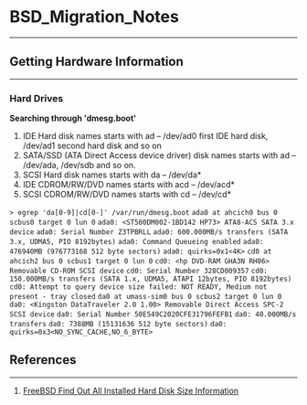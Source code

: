 # BSD_Migration_Notes
---


## Getting Hardware Information
---

### Hard Drives
**Searching through 'dmesg.boot'**

1. IDE Hard disk names starts with ad – /dev/ad0 first IDE hard disk, /dev/ad1 second hard disk and so on
2. SATA/SSD (ATA Direct Access device driver) disk names starts with ad – /dev/ada, /dev/sdb and so on.
3. SCSI Hard disk names starts with da – /dev/da*
4. IDE CDROM/RW/DVD names starts with acd – /dev/acd*
5. SCSI CDROM/RW/DVD names starts with cd – /dev/cd*

`> egrep 'da[0-9]|cd[0-]' /var/run/dmesg.boot`
`ada0 at ahcich0 bus 0 scbus0 target 0 lun 0`
`ada0: <ST500DM002-1BD142 HP73> ATA8-ACS SATA 3.x device`
`ada0: Serial Number Z3TPBRLL`
`ada0: 600.000MB/s transfers (SATA 3.x, UDMA5, PIO 8192bytes)`
`ada0: Command Queueing enabled`
`ada0: 476940MB (976773168 512 byte sectors)`
`ada0: quirks=0x1<4K>`
`cd0 at ahcich2 bus 0 scbus1 target 0 lun 0`
`cd0: <hp DVD-RAM GHA3N RH06> Removable CD-ROM SCSI device`
`cd0: Serial Number 328CD009357`
`cd0: 150.000MB/s transfers (SATA 1.x, UDMA5, ATAPI 12bytes, PIO 8192bytes)`
`cd0: Attempt to query device size failed: NOT READY, Medium not present - tray closed`
`da0 at umass-sim0 bus 0 scbus2 target 0 lun 0`
`da0: <Kingston DataTraveler 2.0 1.00> Removable Direct Access SPC-2 SCSI device`
`da0: Serial Number 50E549C2020CFE31796FEFB1`
`da0: 40.000MB/s transfers`
`da0: 7388MB (15131636 512 byte sectors)`
`da0: quirks=0x3<NO_SYNC_CACHE,NO_6_BYTE>`


## References
---
1. [FreeBSD Find Out All Installed Hard Disk Size Information](https://www.cyberciti.biz/faq/freebsd-hard-disk-information/)
